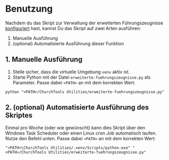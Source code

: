# Benutzung
Nachdem du das Skript zur Verwaltung der erweiterten Führungszeugnisse [konfiguriert](configuration.md) hast, kannst Du das Skript auf zwei Arten ausführen:

1. Manuelle Ausführung
2. (optional) Automatisierte Ausführung dieser Funktion

## 1. Manuelle Ausführung

1. Stelle sicher, dass die virtuelle Umgebung  `venv` aktiv ist.
2. Starte Python mit der Datei `erweiterte-fuehrungszeugnisse.py` als Parameter. Passe dabei `<PATH>` an mit dem korrekten Wert:

```
python "<PATH>/ChurchTools Utilities/erweiterte-fuehrungszeugnisse.py"
```


## 2. (optional) Automatisierte Ausführung des Skriptes

Einmal pro Woche (oder wie gewünscht) kann dies Skript über den Windows Task Scheduler oder einen Linux cron Job automatisch laufen. Nutze den Befehl unten. Passe dabei `<PATH>` an mit dem korrekten Wert:

```
"<PATH>\ChurchTools Utilities/.venv/Scripts/python.exe" "<PATH>/ChurchTools Utilities/erweiterte-fuehrungszeugnisse.py"
```
